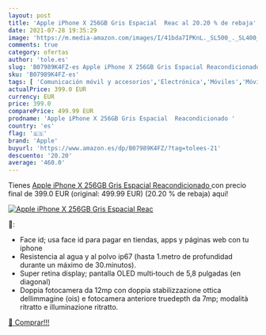 ```yaml
---
layout: post
title: 'Apple iPhone X 256GB Gris Espacial  Reac al 20.20 % de rebaja'
date: 2021-07-28 19:35:29
image: 'https://m.media-amazon.com/images/I/41bda7IPKnL._SL500_._SL400_.jpg'
comments: true
category: ofertas
author: 'tole.es'
slug: 'B07989K4FZ-es Apple iPhone X 256GB Gris Espacial Reacondicionado'
sku: 'B07989K4FZ-es'
tags: [ 'Comunicación móvil y accesorios','Electrónica','Móviles','Móviles y smartphones libres','apple','iphone', ]
actualPrice: 399.0 EUR
currency: EUR
price: 399.0
comparePrice: 499.99 EUR
prodname: 'Apple iPhone X 256GB Gris Espacial  Reacondicionado '
country: 'es'
flag: '🇪🇸'
brand: 'Apple'
buyurl: 'https://www.amazon.es/dp/B07989K4FZ/?tag=tolees-21'
descuento: '20.20'
average: '460.0'
---
```


Tienes [Apple iPhone X 256GB Gris Espacial  Reacondicionado ](https://www.amazon.es/dp/B07989K4FZ/?tag=tolees-21) con precio final de  399.0 EUR (original: 499.99 EUR) (20.20 %  de rebaja) aqui!

[![Apple iPhone X 256GB Gris Espacial  Reac](https://m.media-amazon.com/images/I/41bda7IPKnL._SL500_._SL400_.jpg)](https://www.amazon.es/dp/B07989K4FZ/?tag=tolees-21)

🔎:

- Face id; usa face id para pagar en tiendas, apps y páginas web con tu iphone
- Resistencia al agua y al polvo ip67 (hasta 1.metro de profundidad durante un máximo de 30.minutos).
- Super retina display; pantalla OLED multi‑touch de 5,8 pulgadas (en diagonal)
- Doppia fotocamera da 12mp con doppia stabilizzazione ottica dellimmagine (ois) e fotocamera anteriore truedepth da 7mp; modalità ritratto e illuminazione ritratto.

[🛒 Comprar!!!](https://www.amazon.es/dp/B07989K4FZ/?tag=tolees-21)
